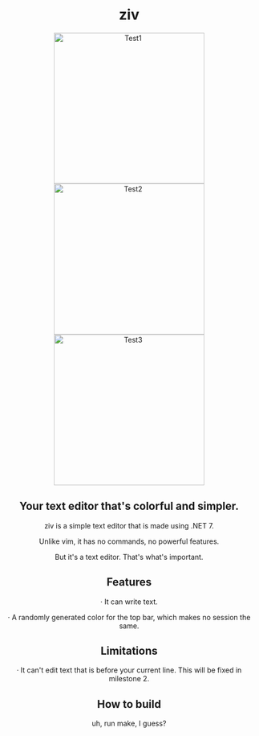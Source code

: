 <h1 align="center">ziv</h1>
<p align="center">
  <img width="300" src="https://cdn.discordapp.com/attachments/922007871477141514/1095537639819595938/ziv-Test1.png" alt="Test1">
  <img width="300" src="https://cdn.discordapp.com/attachments/922007871477141514/1095537656160604323/ziv-Test2.png" alt="Test2">
  <img width="300" src="https://cdn.discordapp.com/attachments/922007871477141514/1095537667619426384/ziv-Test3.png" alt="Test3">
</p>

<h2 align="center">Your text editor that's colorful and simpler.</h2>

<p align="center">ziv is a simple text editor that is made using .NET 7.</p>
<p align="center">Unlike vim, it has no commands, no powerful features.</p>
<p align="center">But it's a text editor. That's what's important.</p>

<h2 align="center">Features</h2>

<p align="center">· It can write text.</p>
<p align="center">· A randomly generated color for the top bar, which makes no session the same.</p>

<h2 align="center">Limitations</h2>

<p align="center">· It can't edit text that is before your current line. This will be fixed in milestone 2.</p>

<h2 align="center">How to build</h2>

<p align="center">uh, run make, I guess?</p>
